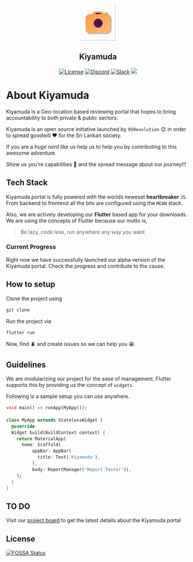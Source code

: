 <p align="center">
<img src="https://github.com/95Revolution/Kiyamuda-pwa/blob/master/public/src/images/icons/app-icon-96x96.png" alt="Kiyamuda">
</p>
<h2 align="center">Kiyamuda</h2>

<p align="center">
<a href="https://github.com/95Revolution/Kiyamuda-pwa/blob/master/LICENSE"><img src="https://poser.pugx.org/laravel/framework/license.svg" alt="License"></a>
<a href="https://discord.gg/p9gHBZj"><img src="https://img.shields.io/badge/chat-on%20discord-7289da.svg" alt="Discord"></a>
<a href="https://join.slack.com/t/95revolution/shared_invite/enQtNDI0NDAxODg3NzgzLTdkMTZmMDM3N2E3MThlZTQwY2EzMjAzMWZjOTYwZGY2MjcyMzE4YmFiMzkzOTk1Yjg4MjI4ZWM1ZTc0NDI1ZWY"><img src="https://img.shields.io/badge/chat-on%20slack-7289da.svg" alt="Slack"></a>
<a href="https://app.fossa.io/projects/git%2Bgithub.com%2F95Revolution%2FKiyamuda-flutter?ref=badge_shield" alt="FOSSA Status"><img src="https://app.fossa.io/api/projects/git%2Bgithub.com%2F95Revolution%2FKiyamuda-flutter.svg?type=shield"/></a>
</p>

# About Kiyamuda

Kiyamuda is a Geo-location based reviewing portal that hopes to bring accountability to both private & public sectors.

Kiyamuda is an open source initiative launched by `95Revolution` :blush: in order to spread goodwill :heart: for the Sri Lankan society.

If you are a _huge nerd_ like us help us to help you by contributing to this awesome adventure.

Show us you're capabilities :muscle: and the spread message about our journey!!!

## Tech Stack

Kiyamuda portal is fully powered with the worlds neweset **heartbreaker** `JS`. From backend to frontend all the bits are configured using the `MEAN` stack.

Also, we are actively developing our **Flutter** based app for your downloads. We are using the concepts of Flutter because our motto is,

> Be lazy, code less, run anywhere any way you want

### Current Progress

Right now we have successfully launched our alpha version of the Kiyamuda portal. Check the progress and contribute to the cause.

## How to setup

Clone the project using

```sh
git clone
```

Run the project via

```sh
flutter run
```
Now, find :beetle: and create issues so we can help you :grin:.

## Guidelines

We are modularizing our project for the ease of management. Flutter supports this by providing us the concept of `widgets`.

Following is a sample setup you can use anywhere.

```dart
void main() => runApp(MyApp());

class MyApp extends StatelessWidget {
  @override
  Widget build(BuildContext context) {
    return MaterialApp(
      home: Scaffold(
          appBar: AppBar(
            title: Text('Kiyamuda'),
          ),
          body: ReportManager('Report Tester')),
    );
  }
}
```

## TO DO

Visit our [project board](https://github.com/95Revolution/Kiyamuda-pwa/projects/1) to get the latest details about the Kiyamuda portal

## License
[![FOSSA Status](https://app.fossa.io/api/projects/git%2Bgithub.com%2F95Revolution%2FKiyamuda-flutter.svg?type=large)](https://app.fossa.io/projects/git%2Bgithub.com%2F95Revolution%2FKiyamuda-flutter?ref=badge_large)
